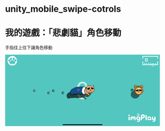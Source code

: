 # unity_mobile_swipe-cotrols

# 我的遊戲：「悲劇貓」角色移動
手指往上往下讓角色移動

![image](https://github.com/larry0508/unity_mobile_swipe-cotrols/blob/master/IMB_swV0di.gif?raw=true)
